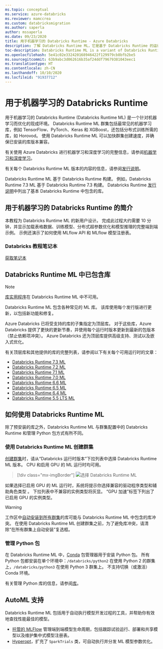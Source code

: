 ```yaml
---
ms.topic: conceptual
ms.service: azure-databricks
ms.reviewer: mamccrea
ms.custom: databricksmigration
ms.author: saperla
author: mssaperla
ms.date: 09/23/2020
title: 用于机器学习的 Databricks Runtime - Azure Databricks
description: 了解 Databricks Runtime ML，它是基于 Databricks Runtime 的运行时，为机器学习和数据科学提供随时可用的环境。
toc-description: Databricks Runtime ML is a variant of Databricks Runtime that adds multiple popular machine learning libraries, including TensorFlow, Keras, PyTorch, and XGBoost.
ms.openlocfilehash: 5e41c02e332420168946422f129979cb8bfb2be5
ms.sourcegitcommit: 63b9abc3d062616b35af24ddf79679381043eec1
ms.translationtype: HT
ms.contentlocale: zh-CN
ms.lasthandoff: 10/10/2020
ms.locfileid: "91937712"
---
```

# <a name="databricks-runtime-for-machine-learning"></a><a id="databricks-runtime-for-machine-learning"> </a><a id="mlruntime"> </a>用于机器学习的 Databricks Runtime

用于机器学习的 Databricks Runtime (Databricks Runtime ML) 是一个针对机器学习而优化的现成环境。 Databricks Runtime ML 群集包括最常见的机器学习库，例如 TensorFlow、PyTorch、Keras 和 XGBoost，还包括分布式训练所需的库，如 Horovod。 使用 Databricks Runtime ML 可以加快群集创建速度，并确保已安装的库版本兼容。

有关使用 Azure Databricks 进行机器学习和深度学习的完整信息，请参阅[机器学习和深度学习](../applications/machine-learning/index.md)。

有关每个 Databricks Runtime ML 版本的内容的信息，请参阅[发行说明](../release-notes/runtime/releases.md)。

Databricks Runtime ML 基于 Databricks Runtime 构建。 例如，Databricks Runtime 7.3 ML 基于 Databricks Runtime 7.3 构建。
Databricks Runtime [发行说明](../release-notes/runtime/releases.md)中列出了基本 Databricks Runtime 中包含的库。

## <a name="introduction-to-databricks-runtime-for-machine-learning"></a><a id="introduction-to-databricks-runtime-for-machine-learning"> </a><a id="mlversions"> </a>用于机器学习的 Databricks Runtime 的简介

本教程为 Databricks Runtime ML 的新用户设计。 完成此过程大约需要 10 分钟，并显示加载表格数据、训练模型、分布式超参数优化和模型推理的完整端到端示例。 示例还演示了如何使用 MLflow API 和 MLflow 模型注册表。

### <a name="databricks-tutorial-notebook"></a>Databricks 教程笔记本

[获取笔记本](../_static/notebooks/mlflow/mlflow-end-to-end-example-azure.html)

## <a name="libraries-included-in-databricks-runtime-ml"></a><a id="libraries-included-in-databricks-runtime-ml"> </a><a id="mllibraries"> </a>Databricks Runtime ML 中已包含库

> [!NOTE]
>
> [库实用程序](../dev-tools/databricks-utils.md#dbutils-library)在 Databricks Runtime ML 中不可用。

Databricks Runtime ML 包含各种常见的 ML 库。 该库使用每个发行版进行更新，以包括新功能和修复。

Azure Databricks 已将受支持的库的子集指定为顶层库。 对于这些库，Azure Databricks 提供了更快的更新节奏，并使用每个运行时版本更新到最新的包版本（禁止依赖项冲突）。 Azure Databricks 还为顶层库提供高级支持、测试以及嵌入式优化。

有关顶层库和其他提供的库的完整列表，请参阅以下有关每个可用运行时的文章：

* [Databricks Runtime 7.3 ML](../release-notes/runtime/7.3ml.md)
* [Databricks Runtime 7.2 ML](../release-notes/runtime/7.2ml.md)
* [Databricks Runtime 7.1 ML](../release-notes/runtime/7.1ml.md)
* [Databricks Runtime 7.0 ML](../release-notes/runtime/7.0ml.md)
* [Databricks Runtime 6.6 ML](../release-notes/runtime/6.6ml.md)
* [Databricks Runtime 6.5 ML](../release-notes/runtime/6.5ml.md)
* [Databricks Runtime 6.4 ML](../release-notes/runtime/6.4ml.md)
* [Databricks Runtime 5.5 LTS ML](../release-notes/runtime/5.5ml.md)

## <a name="how-to-use-databricks-runtime-ml"></a>如何使用 Databricks Runtime ML

除了预安装的库之外，Databricks Runtime ML 与群集配置中的 Databricks Runtime 和管理 Python 包方式有所不同。

### <a name="create-a-cluster-using-databricks-runtime-ml"></a>使用 Databricks Runtime ML 创建群集

[创建群集](../clusters/create.md#cluster-create)时，请从“Databricks 运行时版本”下拉列表中选择 Databricks Runtime ML 版本。 CPU 和启用 GPU 的 ML 运行时均可用。

> [!div class="mx-imgBorder"]
> ![选择 Databricks Runtime ML](../_static/images/clusters/mlruntime-dbr-dropdown.png)

如果选择已启用 GPU 的 ML 运行时，系统将提示你选择兼容的驱动程序类型和辅助角色类型 。 下拉列表中不兼容的实例类型将灰显。 “GPU 加速”标签下列出了已启用 GPU 的实例类型。

> [!WARNING]
>
> 工作区中[自动安装到所有群集](../libraries/cluster-libraries.md#install-libraries)的库可能与 Databricks Runtime ML 中包含的库冲突。 在使用 Databricks Runtime ML 创建群集之前，为了避免库冲突，请清除“在所有群集上自动安装”复选框。

### <a name="manage-python-packages"></a><a id="conda-pkg"> </a><a id="manage-python-packages"> </a>管理 Python 包

在 Databricks Runtime ML 中，[Conda](https://conda.io/docs/) 包管理器用于安装 Python 包。 所有 Python 包都安装在单个环境中：`/databricks/python2` 在使用 Python 2 的群集上，`/databricks/python3` 在使用 Python 3 群集上。 不支持切换（或激活）Conda 环境。

有关管理 Python 库的信息，请参阅[库](../libraries/index.md)。

## <a name="automl-support"></a>AutoML 支持

Databricks Runtime ML 包括用于自动执行模型开发过程的工具，并帮助你有效地查找性能最佳的模型。

* [托管的 MLFlow](../applications/mlflow/index.md) 管理端到端模型生命周期，包括跟踪试验运行、部署和共享模型以及维护集中式模型注册表。
* [Hyperopt](../applications/machine-learning/automl-hyperparam-tuning/index.md#hyperopt-overview)，扩充了 `SparkTrials` 类，可自动执行并分发 ML 模型参数优化。